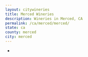 ```yaml
---
layout: citywineries
title: Merced Wineries
description: Wineries in Merced, CA
permalink: /ca/merced/merced/
state: ca
county: merced
city: merced
---
```

-
